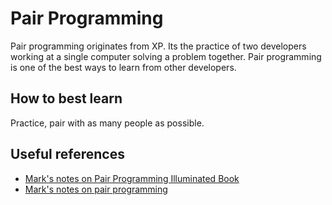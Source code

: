 # Pair Programming

Pair programming originates from XP. Its the practice of two developers working at a single computer solving a problem together. Pair programming is one of the best ways to learn from other developers.

## How to best learn

Practice, pair with as many people as possible. 

## Useful references

* [Mark's notes on Pair Programming Illuminated Book](http://blog.markpearl.co.za/Pair-Programming-Illuminated-by-Williams-and-Kessler)  
* [Mark's notes on pair programming](http://blog.markpearl.co.za/Pair-Programming-Notes)  
